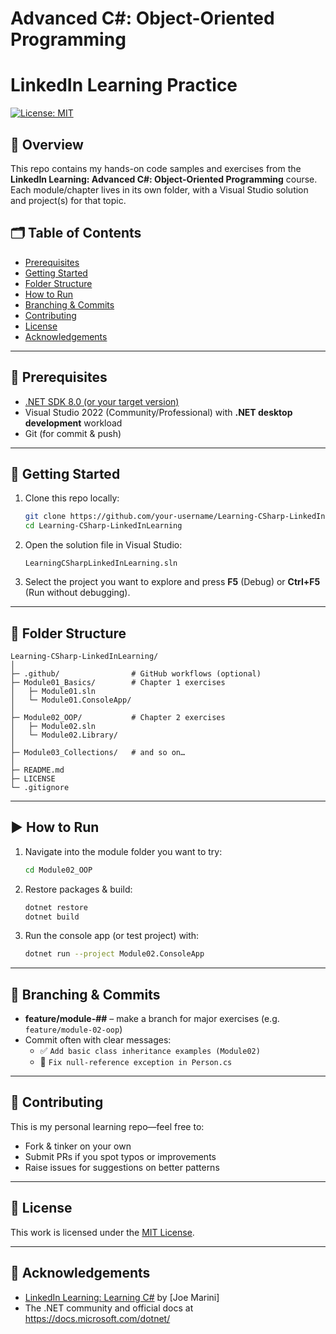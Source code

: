 # Advanced C#: Object-Oriented Programming
# LinkedIn Learning Practice

[![License: MIT](https://img.shields.io/badge/License-MIT-blue.svg)](LICENSE)

## 📖 Overview
This repo contains my hands-on code samples and exercises from the **LinkedIn Learning: Advanced C#: Object-Oriented Programming** course.  
Each module/chapter lives in its own folder, with a Visual Studio solution and project(s) for that topic.

## 🗂️ Table of Contents
- [Prerequisites](#-prerequisites)  
- [Getting Started](#-getting-started)  
- [Folder Structure](#-folder-structure)  
- [How to Run](#-how-to-run)  
- [Branching & Commits](#-branching--commits)  
- [Contributing](#-contributing)  
- [License](#-license)  
- [Acknowledgements](#-acknowledgements)  

---

## 🔧 Prerequisites
- [.NET SDK 8.0 (or your target version)](https://dotnet.microsoft.com/)  
- Visual Studio 2022 (Community/Professional) with **.NET desktop development** workload  
- Git (for commit & push)

---

## 🚀 Getting Started
1. Clone this repo locally:  
   ```bash
   git clone https://github.com/your-username/Learning-CSharp-LinkedInLearning.git
   cd Learning-CSharp-LinkedInLearning
   ```
2. Open the solution file in Visual Studio:  
   ```text
   LearningCSharpLinkedInLearning.sln
   ```
3. Select the project you want to explore and press **F5** (Debug) or **Ctrl+F5** (Run without debugging).

---

## 📁 Folder Structure
```
Learning-CSharp-LinkedInLearning/
│
├─ .github/                # GitHub workflows (optional)
├─ Module01_Basics/        # Chapter 1 exercises
│   ├─ Module01.sln
│   └─ Module01.ConsoleApp/
│
├─ Module02_OOP/           # Chapter 2 exercises
│   ├─ Module02.sln
│   └─ Module02.Library/
│
├─ Module03_Collections/   # and so on…
│
├─ README.md
├─ LICENSE
└─ .gitignore
```

---

## ▶️ How to Run
1. Navigate into the module folder you want to try:  
   ```bash
   cd Module02_OOP
   ```
2. Restore packages & build:  
   ```bash
   dotnet restore
   dotnet build
   ```
3. Run the console app (or test project) with:  
   ```bash
   dotnet run --project Module02.ConsoleApp
   ```

---

## 🌿 Branching & Commits
- **feature/module-##** – make a branch for major exercises (e.g. `feature/module-02-oop`)  
- Commit often with clear messages:  
  - ✅ `Add basic class inheritance examples (Module02)`  
  - 🔧 `Fix null-reference exception in Person.cs`

---

## 🤝 Contributing
This is my personal learning repo—feel free to:  
- Fork & tinker on your own  
- Submit PRs if you spot typos or improvements  
- Raise issues for suggestions on better patterns

---

## 📜 License
This work is licensed under the [MIT License](LICENSE).

---

## 🙏 Acknowledgements
- [LinkedIn Learning: Learning C#](https://www.linkedin.com/learning/advanced-c-sharp-object-oriented-programming) by [Joe Marini]  
- The .NET community and official docs at https://docs.microsoft.com/dotnet/
